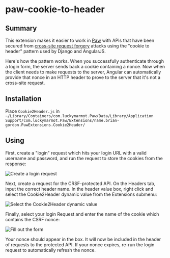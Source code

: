 # paw-cookie-to-header

## Summary
This extension makes it easier to work in [Paw](https://luckymarmot.com/paw) with APIs that have been secured from [cross-site request forgery](https://en.wikipedia.org/wiki/Cross-site_request_forgery) attacks using the "cookie to header" pattern used by Django and AngularJS. 

Here's how the pattern works. When you successfully authenticate through a login form, the server sends back a cookie containing a nonce. Now when the client needs to make requests to the server, Angular can automatically provide that nonce in an HTTP header to prove to the server that it's not a cross-site request.

## Installation
Place `Cookie2Header.js` in `~/Library/Containers/com.luckymarmot.Paw/Data/Library/Application Support/com.luckymarmot.Paw/Extensions/name.brian-gordon.PawExtensions.Cookie2Header/`

## Using
First, create a "login" request which hits your login URL with a valid username and password, and run the request to store the cookies from the response:

![Create a login request](http://i.imgur.com/ISRNksX.png)

Next, create a request for the CRSF-protected API. On the Headers tab, input the correct header name. In the header value box, right click and select the Cookie2Header dynamic value from the Extensions submenu:

![Select the Cookie2Header dynamic value](http://i.imgur.com/a2g4Jpk.png)

Finally, select your login Request and enter the name of the cookie which contains the CSRF nonce:

![Fill out the form](http://i.imgur.com/LvrdT1r.png)

Your nonce should appear in the box. It will now be included in the header of requests to the protected API. If your nonce expires, re-run the login request to automatically refresh the nonce. 